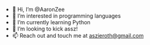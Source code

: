 - 👋 Hi, I’m @AaronZee
- 👀 I’m interested in programming languages
- 🌱 I’m currently learning Python
- 💞️ I’m looking to kick assz!
- 📫 Reach out and touch me at aszieroth@gmail.com

<!---
AaronZee/AaronZee is a ✨ special ✨ repository because its `README.md` (this file) appears on your GitHub profile.
You can click the Preview link to take a look at your changes.
--->
